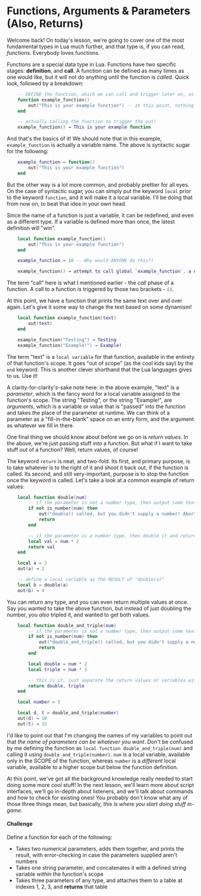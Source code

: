 # Functions, Arguments & Parameters (Also, Returns)

Welcome back! On today's lesson, we're going to cover one of the most fundamental types in Lua much further, and that type is, if you can read, *functions*. Everybody loves functions.

Functions are a special data type in Lua. Functions have two specific stages: **definition**, and **call**. A function can be defined as many times as one would like, but it will not do anything until the function is *called*. Quick look, followed by a breakdown:

```lua
    -- DEFINE the function, which we can call and trigger later on, as much as we'd like
    function example_function()
        out("This is your example function") -- at this point, nothing is output
    end

    -- actually calling the function to trigger the out!
    example_function() → This is your example function
```

And that's the basics of it! We should note that in this example, `example_function` is actually a variable name. The above is syntactic sugar for the following:

```lua
    example_function = function()
        out("This is your example function")
    end
```

But the other way is a lot more common, and probably prettier for all eyes. On the case of syntactic sugar, you can simply put the keyword `local` prior to the keyword `function`, and it will make it a local variable. I'll be doing that from now on, to beat that idea in your own head.

Since the name of a function is just a variable, it can be redefined, and even as a different type. If a variable is defined more than once, the latest definition will "win".

```lua
    local function example_function()
        out("This is your example function")
    end

    example_function = 10 -- Why would ANYONE do this?!

    example_function() → attempt to call global `example_function`, a number value
```

The term "call" here is what I mentioned earlier - the *call* phase of a function. A call to a function is triggered by those two brackets - `()`.

At this point, we have a function that prints the same text over and over again. Let's give it some way to change the text based on some dynamism!

```lua
    local function example_function(text)
        out(text)
    end

    example_function("Testing") → Testing
    example_function("Example!") → Example!
```

The term "text" is a `local variable` for that function, available in the entirety of that function's scope. It goes "out of scope" (as the cool kids say) by the `end` keyword. This is another clever shorthand that the Lua languages gives to us. Use it!

A clarity-for-clarity's-sake note here: in the above example, "text" is a *parameter*, which is the fancy word for a local variable assigned to the function's scope. The string "Testing", or the string "Example!", are *arguments*, which is a variable or value that is "passed" into the function and takes the place of the parameter at runtime. We can think of a parameter as a "fill-in-the-blank" space on an entry form, and the argument as whatever we fill in there.

One final thing we should know about before we go on is *return values*. In the above, we're just passing stuff *into* a function. But what if I want to take stuff *out* of a function? Well, return values, of course!

The keyword `return` is neat, and two-fold. Its first, and primary purpose, is to take whatever is to the right of it and shoot it back out, if the function is called. Its second, and still very-important, purpose is to stop the function once the keyword is called. Let's take a look at a common example of return values:

```lua
    local function double(num)
        -- if the parameter is not a number type, then output some text and then STOP the function, to prevent it from going on
        if not is_number(num) then
            out("double() called, but you didn't supply a number! Aborting function!")
            return
        end

        -- if the parameter is a number type, then double it and return it! (we can safely assume that "num" IS a number, because otherwise the function wouldn't go this far)
        local val = num * 2
        return val
    end

    local a = 2
    out(a) → 2

    -- define a local variable as the RESULT of "double(a)"
    local b = double(a)
    out(b) → 4
```

You can return any type, and you can even return multiple values at once. Say you wanted to take the above function, but instead of just doubling the number, you *also* tripled it, and wanted to get both values.

```lua
    local function double_and_triple(num)
        -- if the parameter is not a number type, then output some text and then STOP the function, to prevent it from going on
        if not is_number(num) then
            out("double_and_triple() called, but you didn't supply a number! Aborting function!")
            return
        end

        local double = num * 2
        local triple = num * 3

        -- this is it, just separate the return values or variables with a comma!
        return double, triple
    end

    local number = 5

    local d, t = double_and_triple(number)
    out(d) → 10
    out(t) → 15
```

I'd like to point out that I'm changing the names of my variables to point out that *the name of parameters can be whatever you want*. Don't be confused by me defining the function as `local function double_and_triple(num)` and calling it using `double_and_triple(number)`. `num` is a local variable, available only in the SCOPE of the function, whereas `number` is a *different* local variable, available to a higher scope but below the function definition.

At this point, we've got all the background knowledge really needed to start doing some more cool stuff! In the next lesson, we'll learn more about script interfaces, we'll go in-depth about listeners, and we'll talk about commands and how to check for existing ones! You probably don't know what any of those three things mean, but basically, *this is where you start doing stuff in-game*.

#### Challenge

Define a function for each of the following:

* Takes two numerical parameters, adds them together, and prints the result, with error-checking in case the parameters supplied aren't numbers
* Takes one string parameter, and concatenates it with a defined string variable *within* the function's scope
* Takes three parameters of any type, and attaches them to a table at indexes 1, 2, 3, and **returns** that table